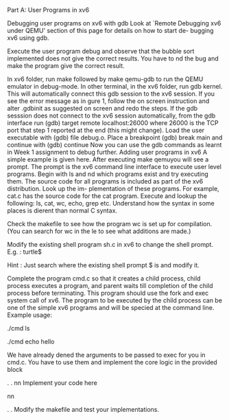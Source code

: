 Part A: User Programs in xv6

Debugging user programs on xv6 with gdb
Look at `Remote Debugging xv6 under QEMU' section of this page for details on how to start de- bugging xv6 using gdb.

Execute the user program debug and observe that the bubble sort implemented does not give the correct results. You have to nd the bug and make the program give the correct result.

In xv6 folder, run make followed by make qemu-gdb to run the QEMU emulator in debug-mode.
In other terminal, in the xv6 folder, run gdb kernel. This will automatically connect this gdb session to the xv6 session. If you see the error message as in gure 1, follow the on screen instruction and alter .gdbinit as suggested on screen and redo the steps.
If the gdb sesssion does not connect to the xv6 session automatically, from the gdb interface run (gdb) target remote localhost:26000 where 26000 is the TCP port that step 1 reported at the end (this might change).
Load the user executable with (gdb) file debug.o.
Place a breakpoint (gdb) break main and continue with (gdb) continue
Now you can use the gdb commands as learnt in Week 1 assignment to debug further.
Adding user programs in xv6 A simple example is given here.
After executing make qemuyou will see a prompt. The prompt is the xv6 command line interface to execute user level programs. Begin with ls and nd which programs exist and try executing them.
The source code for all programs is included as part of the xv6 distribution. Look up the im- plementation of these programs. For example, cat.c has the source code for the cat program. Execute and lookup the following: ls, cat, wc, echo, grep etc. Understand how the syntax in some places is dierent than normal C syntax.

Check the makefile to see how the program wc is set up for compilation. (You can search for wc in the le to see what additions are made.)

Modify the existing shell program sh.c in xv6 to change the shell prompt.
E.g. : turtle$

Hint : Just search where the existing shell prompt $ is and modify it.

Complete the program cmd.c so that it creates a child process, child process executes a program, and parent waits till completion of the child process before terminating. This program should use the fork and exec system call of xv6. The program to be executed by the child process can be one of the simple xv6 programs and will be specied at the command line.
Example usage:

./cmd ls

./cmd echo hello

We have already dened the arguments to be passed to exec for you in cmd.c. You have to use them and implement the core logic in the provided block

. .
nn Implement your code here

nn

. .
Modify the makefile and test your implementations.
